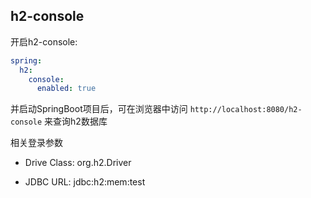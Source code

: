 ## h2-console

开启h2-console:
 
````yaml
spring:
  h2:
    console:
      enabled: true
````

并启动SpringBoot项目后，可在浏览器中访问 ``` http://localhost:8080/h2-console ``` 来查询h2数据库

相关登录参数

* Drive Class: org.h2.Driver

* JDBC URL: jdbc:h2:mem:test


